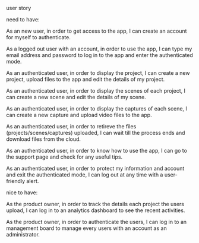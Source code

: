 user story

need to have:

As an new user, in order to get access to the app, I can create an account for myself to authenticate.

As a logged out user with an account, in order to use the app, I can type my email address and password to log in to the app and enter the authenticated mode.

As an authenticated user, in order to display the project, I can create a new project, upload files to the app and edit the details of my project.

As an authenticated user, in order to display the scenes of each project, I can create a new scene and edit the details of my scene.

As an authenticated user, in order to display the captures of each scene, I can create a new capture and upload video files to the app.

As an authenticated user, in order to retireve the files (projects/scenes/captures) uploaded, I can wait till the process ends and download files from the cloud.

As an authenticated user, in order to know how to use the app, I can go to the support page and check for any useful tips.

As an authenticated user, in order to protect my information and account and exit the authenticated mode, I can log out at any time with a user-friendly alert.

nice to have:

As the product owner, in order to track the details each project the users upload, I can log in to an analytics dashboard to see the recent activities.

As the product owner, in order to authenticate the users, I can log in to an management board to manage every users with an account as an administrator.
